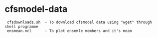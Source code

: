 # cfsmodel-data
     cfsdownloads.sh  - To download cfsmodel data using "wget" through shell programme
     ensmean.ncl      - To plot ensemle members and it's mean
     
